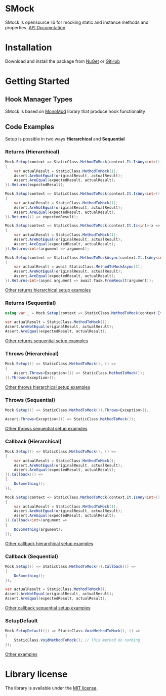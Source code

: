 # SMock
SMock is opensource lib for mocking static and instance methods and properties. [API Documntation](https://svetlova.github.io/static-mock/api/index.html)
# Installation
Download and install the package from [NuGet](https://www.nuget.org/packages/SMock/) or [GitHub](https://github.com/SvetlovA/static-mock/pkgs/nuget/SMock)
# Getting Started
## Hook Manager Types
SMock is based on [MonoMod](https://github.com/MonoMod/MonoMod) library that produce hook functionality
## Code Examples
Setup is possible in two ways **Hierarchical** and **Sequential**
### Returns (Hierarchical)
```cs
Mock.Setup(context => StaticClass.MethodToMock(context.It.IsAny<int>()), () =>
{
    var actualResult = StaticClass.MethodToMock(1);
    Assert.AreNotEqual(originalResult, actualResult);
    Assert.AreEqual(expectedResult, actualResult);
}).Returns(expectedResult);

Mock.Setup(context => StaticClass.MethodToMock(context.It.IsAny<int>()), () =>
{
    var actualResult = StaticClass.MethodToMock(1);
    Assert.AreNotEqual(originalResult, actualResult);
    Assert.AreEqual(expectedResult, actualResult);
}).Returns(() => expectedResult);

Mock.Setup(context => StaticClass.MethodToMock(context.It.Is<int>(x => x == 1)), () =>
{
    var actualResult = StaticClass.MethodToMock(1);
    Assert.AreNotEqual(originalResult, actualResult);
    Assert.AreEqual(expectedResult, actualResult);
}).Returns<int>(argument => argument);

Mock.Setup(context => StaticClass.MethodToMockAsync(context.It.IsAny<int>()), async () =>
{
    var actualResult = await StaticClass.MethodToMockAsync(1);
    Assert.AreNotEqual(originalResult, actualResult);
    Assert.AreEqual(expectedResult, actualResult);
}).Returns<int>(async argument => await Task.FromResult(argument));
```
[Other returns hierarchical setup examples](https://github.com/SvetlovA/static-mock/tree/master/src/StaticMock.Tests/Tests/Hierarchical/ReturnsTests)
### Returns (Sequential)
```cs
using var _ = Mock.Setup(context => StaticClass.MethodToMock(context.It.IsAny<int>())).Returns(expectedResult);

var actualResult = StaticClass.MethodToMock(1);
Assert.AreNotEqual(originalResult, actualResult);
Assert.AreEqual(expectedResult, actualResult);
```
[Other returns sequential setup examples](https://github.com/SvetlovA/static-mock/tree/master/src/StaticMock.Tests/Tests/Sequential/ReturnsTests)
### Throws (Hierarchical)
```cs
Mock.Setup(() => StaticClass.MethodToMock(), () =>
{
    Assert.Throws<Exception>(() => StaticClass.MethodToMock());
}).Throws<Exception>();
```
[Other throws hierarchical setup examples](https://github.com/SvetlovA/static-mock/tree/master/src/StaticMock.Tests/Tests/Hierarchical/ThrowsTests)
### Throws (Sequential)
```cs
Mock.Setup(() => StaticClass.MethodToMock()).Throws<Exception>();

Assert.Throws<Exception>(() => StaticClass.MethodToMock());
```
[Other throws sequential setup examples](https://github.com/SvetlovA/static-mock/tree/master/src/StaticMock.Tests/Tests/Sequential/ThrowsTests)
### Callback (Hierarchical)
```cs
Mock.Setup(() => StaticClass.MethodToMock(), () =>
{
    var actualResult = StaticClass.MethodToMock();
    Assert.AreNotEqual(originalResult, actualResult);
    Assert.AreEqual(expectedResult, actualResult);
}).Callback(() =>
{
    DoSomething();
});

Mock.Setup(context => StaticClass.MethodToMock(context.It.IsAny<int>()), () =>
{
    var actualResult = StaticClass.MethodToMock(1);
    Assert.AreNotEqual(originalResult, actualResult);
    Assert.AreEqual(expectedResult, actualResult);
}).Callback<int>(argument =>
{
    DoSomething(argument);
});
```
[Other callback hierarchical setup examples](https://github.com/SvetlovA/static-mock/tree/master/src/StaticMock.Tests/Tests/Hierarchical/CallbackTests)
### Callback (Sequential)
```cs
Mock.Setup(() => StaticClass.MethodToMock()).Callback(() =>
{
    DoSomething();
});

var actualResult = StaticClass.MethodToMock();
Assert.AreNotEqual(originalResult, actualResult);
Assert.AreEqual(expectedResult, actualResult);
```
[Other callback sequential setup examples](https://github.com/SvetlovA/static-mock/tree/master/src/StaticMock.Tests/Tests/Sequential/CallbackTests)
### SetupDefault
```cs
Mock.SetupDefault(() => StaticClass.VoidMethodToMock(), () =>
{
    StaticClass.VoidMethodToMock(); // This method do nothing
});
```
[Other examples](https://github.com/SvetlovA/static-mock/tree/master/src/StaticMock.Tests/Tests)
# Library license
The library is available under the [MIT license](https://github.com/SvetlovA/static-mock/blob/master/LICENSE).